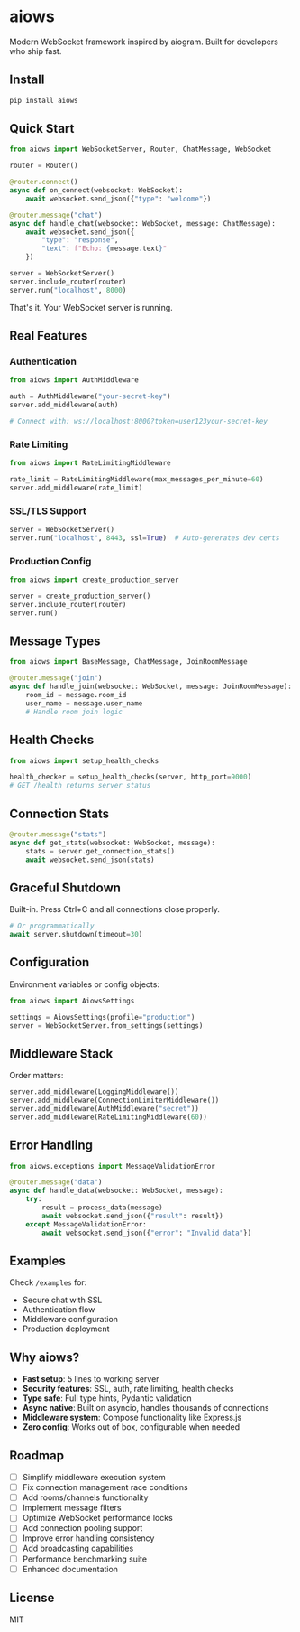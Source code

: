 # aiows

Modern WebSocket framework inspired by aiogram. Built for developers who ship fast.

## Install

```bash
pip install aiows
```

## Quick Start

```python
from aiows import WebSocketServer, Router, ChatMessage, WebSocket

router = Router()

@router.connect()
async def on_connect(websocket: WebSocket):
    await websocket.send_json({"type": "welcome"})

@router.message("chat")
async def handle_chat(websocket: WebSocket, message: ChatMessage):
    await websocket.send_json({
        "type": "response", 
        "text": f"Echo: {message.text}"
    })

server = WebSocketServer()
server.include_router(router)
server.run("localhost", 8000)
```

That's it. Your WebSocket server is running.

## Real Features

### Authentication
```python
from aiows import AuthMiddleware

auth = AuthMiddleware("your-secret-key")
server.add_middleware(auth)

# Connect with: ws://localhost:8000?token=user123your-secret-key
```

### Rate Limiting
```python
from aiows import RateLimitingMiddleware

rate_limit = RateLimitingMiddleware(max_messages_per_minute=60)
server.add_middleware(rate_limit)
```

### SSL/TLS Support
```python
server = WebSocketServer()
server.run("localhost", 8443, ssl=True)  # Auto-generates dev certs
```

### Production Config
```python
from aiows import create_production_server

server = create_production_server()
server.include_router(router)
server.run()
```

## Message Types

```python
from aiows import BaseMessage, ChatMessage, JoinRoomMessage

@router.message("join")
async def handle_join(websocket: WebSocket, message: JoinRoomMessage):
    room_id = message.room_id
    user_name = message.user_name
    # Handle room join logic
```

## Health Checks

```python
from aiows import setup_health_checks

health_checker = setup_health_checks(server, http_port=9000)
# GET /health returns server status
```

## Connection Stats

```python
@router.message("stats")
async def get_stats(websocket: WebSocket, message):
    stats = server.get_connection_stats()
    await websocket.send_json(stats)
```

## Graceful Shutdown

Built-in. Press Ctrl+C and all connections close properly.

```python
# Or programmatically
await server.shutdown(timeout=30)
```

## Configuration

Environment variables or config objects:

```python
from aiows import AiowsSettings

settings = AiowsSettings(profile="production")
server = WebSocketServer.from_settings(settings)
```

## Middleware Stack

Order matters:

```python
server.add_middleware(LoggingMiddleware())
server.add_middleware(ConnectionLimiterMiddleware())  
server.add_middleware(AuthMiddleware("secret"))
server.add_middleware(RateLimitingMiddleware(60))
```

## Error Handling

```python
from aiows.exceptions import MessageValidationError

@router.message("data")
async def handle_data(websocket: WebSocket, message):
    try:
        result = process_data(message)
        await websocket.send_json({"result": result})
    except MessageValidationError:
        await websocket.send_json({"error": "Invalid data"})
```

## Examples

Check `/examples` for:
- Secure chat with SSL
- Authentication flow
- Middleware configuration
- Production deployment

## Why aiows?

- **Fast setup**: 5 lines to working server
- **Security features**: SSL, auth, rate limiting, health checks
- **Type safe**: Full type hints, Pydantic validation
- **Async native**: Built on asyncio, handles thousands of connections
- **Middleware system**: Compose functionality like Express.js
- **Zero config**: Works out of box, configurable when needed

## Roadmap

- [ ] Simplify middleware execution system
- [ ] Fix connection management race conditions  
- [ ] Add rooms/channels functionality
- [ ] Implement message filters
- [ ] Optimize WebSocket performance locks
- [ ] Add connection pooling support
- [ ] Improve error handling consistency
- [ ] Add broadcasting capabilities
- [ ] Performance benchmarking suite
- [ ] Enhanced documentation

## License

MIT